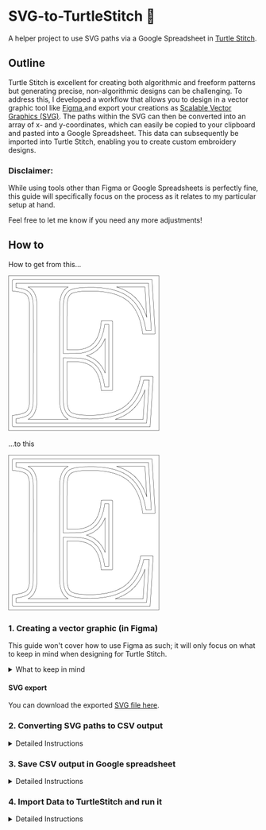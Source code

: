 # SVG-to-TurtleStitch 🐢

A helper project to use SVG paths via a Google Spreadsheet in <a href="https://www.turtlestitch.org/">Turtle Stitch</a>.

## Outline

Turtle Stitch is excellent for creating both algorithmic and freeform patterns but generating precise, non-algorithmic designs can be challenging. To address this, I developed a workflow that allows you to design in a vector graphic tool like <a href="https://www.figma.com/">Figma </a> and export your creations as <a href="https://en.wikipedia.org/wiki/SVG">Scalable Vector Graphics (SVG)</a>. The paths within the SVG can then be converted into an array of x- and y-coordinates, which can easily be copied to your clipboard and pasted into a Google Spreadsheet. This data can subsequently be imported into Turtle Stitch, enabling you to create custom embroidery designs.

### Disclaimer:

While using tools other than Figma or Google Spreadsheets is perfectly fine, this guide will specifically focus on the process as it relates to my particular setup at hand.

Feel free to let me know if you need any more adjustments!

## How to

How to get from this…

![Complex capital letter 'E' like to be used for a monogram or similar](assets/Letter-E@0.5x.png)

…to this

![Complex capital letter 'E' like to be used for a monogram or similar](assets/Letter-E@0.5x.png)


### 1. Creating a vector graphic (in Figma)
This guide won't cover how to use Figma as such; it will only focus on what to keep in mind when designing for Turtle Stitch.

<details>
<summary>What to keep in mind</summary>

  1. Make sure that the design you want to export as SVG is not bigger than what your stitching machine can handle. In my case, I figured out that a design in Figma which is `900 x 650 pixels`, will result in a stitching of `18 x 13cm` (which is the maximum my machine can handle).
  2. Every line that shall get stitched separately (=not connected to another line) has to be its own layer in Figma which will result in an individual path per layer once the creation gets exported from Figma as an SVG.
  3. Make sure to set every single `Stroke` to `Center` to avoid strange artefacts in your exports.
  4. The order of the layers in Figma (from bottom to top) will translate to the order of the paths in the SVG (from first path to last path): top layer -> last path, second layer -> second to last path, last layer -> path 1. For complex designs, it might make sense to keep this in mind for a better overview.
  5. All the different paths (=single lines) in Figma have to be grouped to keep their position relative to each other. The entire group has to be exported as SVG.
  6. Designs have to be flipped (upside down) in Figma to show up correctly in Turtle Stitch.

#### Figma settings
![Settings in Figma](assets/FigmaPreview.png)

</details>

#### SVG export
You can download the exported [SVG file here](https://raw.githubusercontent.com/konki-vienna/SVG-to-TurtleStitch/refs/heads/main/SVGs/Letter-E.svg).

### 2. Converting SVG paths to CSV output
<details>
<summary>Detailed Instructions</summary>

  1. Open the [SVG-to-TurtleStitch-Converter 🐢](https://html-preview.github.io/?url=https://github.com/konki-vienna/SVG-to-TurtleStitch/blob/main/TurtleStitchPathTool%20v10.html).
  2. Upload your SVG file (`Letter-E.svg`) to get a preview of the SVG - each path has a different colour.
  3. You can change the interval, which is the distance in pixels between two points on each SVG's path (x and y coordinates).
  4. Below the SVG preview, you have a set of legend items—one per SVG path. Hovering over a legend item will highlight the respective path and dim all other paths.
Tip: If the highlighted path is not visible because it is above the upper edge of your browser window, you can zoom out of the entire application (in Chrome <kbd>command</kbd> + <kbd>-</kbd>/<kbd>+</kbd>).
  5. Clicking on a legend item copies the path's x and y coordinates as a comma-separated array into the clipboard. Each legend item consists of four buttons:
     - The largest copies copies only the path's x and y coordinates as a comma-separated array into the clipboard
     - All other ones will copy the same data into the clipboard, but add the button labels `stitch`, `fill`, `addToFill` or `merge` as the last element of the array. These keywords can be used in TurtelStitch to do different things:
         - `stitch` will simply stitch the path in TurtelStitch
         - `fill` will stitch the path and fill it in TurtleStitch
         - `addToFill` and `merge` will stitch several paths and fill them in TurtleStitch in a way that overlapping parts of a path will not be filled. This allows the creation of filled areas and omits intersecting shapes.
      
#### The SVG-to-TurtleStitch-Converter interface
![Screenshot of the converter website](assets/ConverterScreenshot.png)

</details>

### 3. Save CSV output in Google spreadsheet
<details>
<summary>Detailed Instructions</summary>

  1. Open a new spreadsheet in your Google Drive account.
  2. Put the spreadsheet's focus on table cell `A1`.
  3. Paste the data from the clipboard into the spreadsheet.
  4. With <kbd>command</kbd>+<kbd>▼</kbd> jump to the last populated cell in column `A`.
  5. Make sure that the last element of column `A` is either the keyword `stitch` or `fill`.
  6. Select the entire column `A` by clicking on the column's table header.
  7. In the menu go to `Data` > `Split text to columns`. Now you have all x-coordinates in column `A` and all y-coordinates in column `B`.
  ![Screenshot of the converter website](assets/Spreadsheet-01.png)
  8. In the menu go to  `File` > `Share` > `Publish to web` to make your data accessible to TurtleStitch.
  ![Screenshot of the converter website](assets/Spreadsheet-02.png)
  9. In the next screen select instead of `Entire Document` the tab you want to share. In the second dropdown choose `Comma-separated values (.csv)`.

  ![Screenshot of the converter website](assets/Spreadsheet-03.png)
  
  10. Then click on publish and copy the URL.
</details>


### 4. Import Data to TurtleStitch and run it

<details>
<summary>Detailed Instructions</summary>

  1. Open [the example project in TurtleStitch](https://turtlestitch.org/run#cloud:Username=konki_vienna&ProjectName=BasicFillAndCSV-HowTo).
  2. Paste the URL from your clipboard into the light blue `URL block` in the second coding block of the project.
  3. Then hit the yellow `When 🚩 clicked` blog in the topmost coding block of the project to run the project.
![Screenshot of the converter website](assets/TurtleStitch.png)
</details
